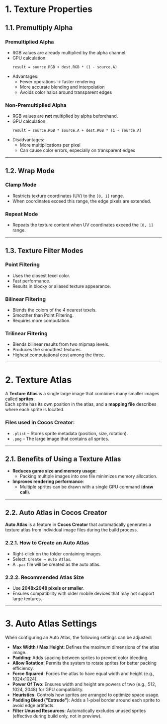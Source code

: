 # 1. Texture Properties

## 1.1. Premultiply Alpha

### Premultiplied Alpha
- RGB values are already multiplied by the alpha channel.
- GPU calculation:
  ```
  result = source.RGB + dest.RGB * (1 - source.A)
  ```
- Advantages:
  - Fewer operations → faster rendering
  - More accurate blending and interpolation
  - Avoids color halos around transparent edges

### Non-Premultiplied Alpha
- RGB values are **not** multiplied by alpha beforehand.
- GPU calculation:
  ```
  result = source.RGB * source.A + dest.RGB * (1 - source.A)
  ```
- Disadvantages:
  - More multiplications per pixel
  - Can cause color errors, especially on transparent edges

---

## 1.2. Wrap Mode

### Clamp Mode
- Restricts texture coordinates (UV) to the `[0, 1]` range.
- When coordinates exceed this range, the edge pixels are extended.

### Repeat Mode
- Repeats the texture content when UV coordinates exceed the `[0, 1]` range.

---

## 1.3. Texture Filter Modes

### Point Filtering
- Uses the closest texel color.
- Fast performance.
- Results in blocky or aliased texture appearance.

### Bilinear Filtering
- Blends the colors of the 4 nearest texels.
- Smoother than Point Filtering.
- Requires more computation.

### Trilinear Filtering
- Blends bilinear results from two mipmap levels.
- Produces the smoothest textures.
- Highest computational cost among the three.

---

# 2. Texture Atlas

A **Texture Atlas** is a single large image that combines many smaller images called **sprites**.  
Each sprite has its own position in the atlas, and a **mapping file** describes where each sprite is located.

### Files used in Cocos Creator:
- `.plist` – Stores sprite metadata (position, size, rotation).
- `.png` – The large image that contains all sprites.

---

## 2.1. Benefits of Using a Texture Atlas

- **Reduces game size and memory usage**:
  - Packing multiple images into one file minimizes memory allocation.
- **Improves rendering performance**:
  - Multiple sprites can be drawn with a single GPU command (**draw call**).

---

## 2.2. Auto Atlas in Cocos Creator

**Auto Atlas** is a feature in **Cocos Creator** that automatically generates a texture atlas from individual image files during the build process.

### 2.2.1. How to Create an Auto Atlas
- Right-click on the folder containing images.
- Select: `Create → Auto Atlas`.
- A `.pac` file will be created as the auto atlas.

### 2.2.2. Recommended Atlas Size
- Use **2048x2048 pixels or smaller**.
- Ensures compatibility with older mobile devices that may not support large textures.

---

# 3. Auto Atlas Settings

When configuring an Auto Atlas, the following settings can be adjusted:

- **Max Width / Max Height**: Defines the maximum dimensions of the atlas image.
- **Padding**: Adds spacing between sprites to prevent color bleeding.
- **Allow Rotation**: Permits the system to rotate sprites for better packing efficiency.
- **Force Squared**: Forces the atlas to have equal width and height (e.g., 1024x1024).
- **Power Of Two**: Ensures width and height are powers of two (e.g., 512, 1024, 2048) for GPU compatibility.
- **Heuristics**: Controls how sprites are arranged to optimize space usage.
- **Padding Bleed ("Extrude")**: Adds a 1-pixel border around each sprite to avoid edge artifacts.
- **Filter Unused Resources**: Automatically excludes unused sprites (effective during build only, not in preview).